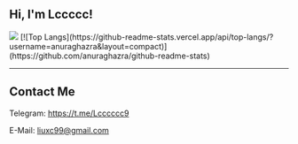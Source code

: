 <h2> Hi, I'm Lccccc!</h2>
<p>
  <img src="https://github-readme-stats.mrdulin.vercel.app/api?username=test7L&show_icons=true&hide_border=true&hide=prs&theme=buefy">
[![Top Langs](https://github-readme-stats.vercel.app/api/top-langs/?username=anuraghazra&layout=compact)](https://github.com/anuraghazra/github-readme-stats)
</p>

***

<h2>Contact Me</h2>

Telegram: https://t.me/Lcccccc9

E-Mail: <liuxc99@gmail.com>
